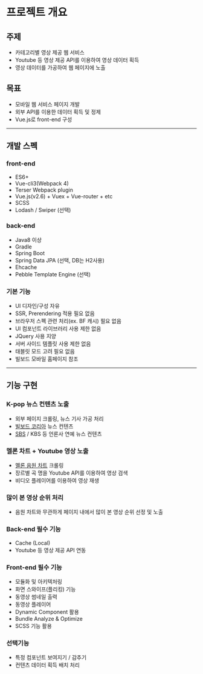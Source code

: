 # 프로젝트 개요

## 주제

- 카테고리별 영상 제공 웹 서비스
- Youtube 등 영상 제공 API를 이용하여 영상 데이터 획득
- 영상 데이터를 가공하여 웹 페이지에 노출

## 목표

- 모바일 웹 서비스 페이지 개발
- 외부 API를 이용한 데이터 획득 및 정제
- Vue.js로 front-end 구성

***

## 개발 스펙

### front-end

- ES6+
- Vue-cli3(Webpack 4)
- Terser Webpack plugin
- Vue.js(v2.6) + Vuex + Vue-router + etc
- SCSS
- Lodash / Swiper (선택)

### back-end

- Java8 이상
- Gradle
- Spring Boot
- Spring Data JPA (선택, DB는 H2사용)
- Ehcache
- Pebble Template Engine (선택)

### 기본 기능

- UI 디자인/구성 자유
- SSR, Prerendering 적용 필요 없음
- 브라우저 스펙 관련 처리(ex. BF 캐시) 필요 없음
- UI 컴포넌트 라이브러리 사용 제한 없음
- JQuery 사용 지양
- 서버 사이드 템플릿 사용 제한 없음
- 태블릿 모드 고려 필요 없음
- 빌보드 모바일 홈페이지 참조

***

## 기능 구현

### K-pop 뉴스 컨텐츠 노출

- 외부 페이지 크롤링, 뉴스 기사 가공 처리
- [빌보드 코리아](http://billboard.co.kr/main/news/list) 뉴스 컨텐츠
- [SBS](http://sbsfune.sbs.co.kr/news/ssports_list.jsp?code_category=SS04) / KBS 등 언론사 연예 뉴스 컨텐츠

### 멜론 차트 + Youtube 영상 노출

- [멜론 음원 차트](https://www.melon.com/chart/day/index.htm?classCd=GN0000) 크롤링
- 장르별 곡 명을 Youtube API를 이용하여 영상 검색
- 비디오 플레이어를 이용하여 영상 재생

### 많이 본 영상 순위 처리

- 음원 차트와 무관하게 페이지 내에서 많이 본 영상 순위 선정 및 노출

### Back-end 필수 기능 

- Cache (Local)
- Youtube 등 영상 제공 API 연동

### Front-end 필수 기능

- 모듈화 및 아키텍처링
- 화면 스와이프(플리킹) 기능
- 동영상 썸네일 출력
- 동영상 플레이어
- Dynamic Component 활용
- Bundle Analyze & Optimize
- SCSS 기능 활용

### 선택기능

- 특정 컴포넌트 보여지기 / 감추기
- 컨텐츠 데이터 획득 배치 처리
